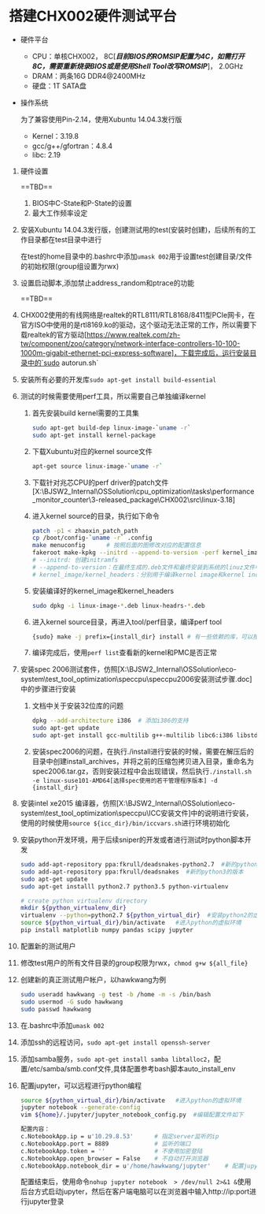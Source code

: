 # 搭建CHX002硬件测试平台

- 硬件平台

  - CPU：单核CHX002， 8C[***目前BIOS的ROMSIP配置为4C，如需打开8C，需要重新烧录BIOS或是使用Shell Tool改写ROMSIP***]， 2.0GHz
  - DRAM：两条16G DDR4@2400MHz
  - 硬盘：1T SATA盘

- 操作系统

  为了兼容使用Pin-2.14，使用Xubuntu 14.04.3发行版

  - Kernel：3.19.8
  - gcc/g++/gfortran：4.8.4
  - libc: 2.19

1. 硬件设置

   ==TBD==

   1. BIOS中C-State和P-State的设置
   2. 最大工作频率设定

2. 安装Xubuntu 14.04.3发行版，创建测试用的test(安装时创建)，后续所有的工作目录都在test目录中进行

   在test的home目录中的.bashrc中添加`umask 002`用于设置test创建目录/文件的初始权限(group组设置为rwx)

3. 设置启动脚本,添加禁止address_random和ptrace的功能

   ==TBD==

4. CHX002使用的有线网络是realtek的RTL8111/RTL8168/8411型PCIe网卡，在官方ISO中使用的是rtl8169.ko的驱动，这个驱动无法正常的工作，所以需要下载realtek的官方驱动[https://www.realtek.com/zh-tw/component/zoo/category/network-interface-controllers-10-100-1000m-gigabit-ethernet-pci-express-software]，下载完成后，运行安装目录中的`sudo autorun.sh`

5. 安装所有必要的开发库`sudo apt-get install build-essential`

6. 测试的时候需要使用perf工具，所以需要自己单独编译kernel

   1. 首先安装build kernel需要的工具集

      ```bash
      sudo apt-get build-dep linux-image-`uname -r`
      sudo apt-get install kernel-package
      ```

   2. 下载Xubuntu对应的kernel source文件

      ```bash
      apt-get source linux-image-`uname -r`
      ```

   3. 下载针对兆芯CPU的perf driver的patch文件[X:\BJSW2_Internal\OSSolution\cpu_optimization\tasks\performance_monitor_counter\3-released_package\CHX002\src\linux-3.18]

   4. 进入kernel source的目录，执行如下命令

      ```bash
      patch -p1 < zhaoxin_patch_path
      cp /boot/config-`uname -r` .config
      make menuconfig      # 按照后面的图修改对应的配置信息
      fakeroot make-kpkg --initrd --append-to-version -perf kernel_image kernel_headers
      # --initrd: 创建initramfs
      # --append-to-version：在最终生成的.deb文件和最终安装到系统的linuz文件中加入tag，用于和主线内核区分
      # kernel_image/kernel_headers：分别用于编译kernel image和kernel include(用于编译module driver使用)
      ```

   5. 安装编译好的kernel_image和kernel_headers

      ```bash
      sudo dpkg -i linux-image-*.deb linux-headrs-*.deb
      ```

   6. 进入kernel source目录，再进入tool/perf目录，编译perf tool

      ```bash
      {sudo} make -j prefix={install_dir} install # 有一些依赖的库，可以按照提示使用apt-get安装
      ```

   7. 编译完成后，使用`perf list`查看新的kernel和PMC是否正常

7. 安装spec 2006测试套件，仿照[X:\BJSW2_Internal\OSSolution\eco-system\test_tool_optimization\speccpu\speccpu2006安装测试步骤.doc]中的步骤进行安装

   1. 文档中关于安装32位库的问题

      ```bash
      dpkg --add-architecture i386  # 添加i386的支持
      sudo apt-get update
      sudo apt-get install gcc-multilib g++-multilib libc6:i386 libstdc++6:i386
      ```

   2. 安装spec2006的问题，在执行./install进行安装的时候，需要在解压后的目录中创建install_archives，并将之前的压缩包拷贝进入目录，重命名为spec2006.tar.gz，否则安装过程中会出现错误，然后执行`./install.sh -e linux-suse101-AMD64[选择spec使用的若干管理程序版本] -d {install_dir}`

8. 安装intel xe2015 编译器，仿照[X:\BJSW2_Internal\OSSolution\eco-system\test_tool_optimization\speccpu\ICC安装文件]中的说明进行安装，使用的时候使用`source ${icc_dir}/bin/iccvars.sh`进行环境初始化

9. 安装python开发环境，用于后续sniper的开发或者进行测试时python脚本开发

   ```bash
   sudo add-apt-repository ppa:fkrull/deadsnakes-python2.7	#新的python 2.7的版本
   sudo add-apt-repository ppa:fkrull/deadsnakes  #新的python3的版本
   sudo apt-get update
   sudo apt-get installl python2.7 python3.5 python-virtualenv
   
   # create python virtualenv directory
   mkdir ${python_virtualenv_dir}
   virtualenv --python=python2.7 ${python_virtual_dir}  #安装python2的虚拟环境，可以同样安装同样的python3，目前没有安装
   source ${python_virtual_dir}/bin/activate   #进入python的虚拟环境
   pip install matplotlib numpy pandas scipy jupyter
   ```

10. 配置新的测试用户

   1. 修改test用户的所有文件目录的group权限为rwx，`chmod g+w ${all_file}`

   2. 创建新的真正测试用户帐户，以hawkwang为例

      ```bash
      sudo useradd hawkwang -g test -b /home -m -s /bin/bash
      sudo usermod -G sudo hawkwang
      sudo passwd hawkwang
      ```

   3. 在.bashrc中添加`umask 002`

   4. 添加ssh的远程访问，`sudo apt-get install openssh-server`

   5. 添加samba服务，`sudo apt-get install samba libtalloc2`，配置/etc/samba/smb.conf文件,具体配置参考bash脚本auto_install_env

11. 配置jupyter，可以远程进行python编程

    ```bash
    source ${python_virtual_dir}/bin/activate   #进入python的虚拟环境
    jupyter notebook --generate-config
    vim ${home}/.jupyter/jupyter_notebook_config.py  #编辑配置文件如下
    
    配置内容：
    c.NotebookApp.ip = u'10.29.8.53'      # 指定server监听的ip
    c.NotebookApp.port = 8889             # 监听的端口
    c.NotebookApp.token = ''              # 不使用加密登陆
    c.NotebookApp.open_browser = False    # 不自动打开浏览器
    c.NotebookApp.notebook_dir = u'/home/hawkwang/jupyter'    # 配置jupyter根目录
    ```

    配置结束后，使用命令`nohup jupyter notebook  > /dev/null 2>&1 &`使用后台方式启动jupyter，然后在客户端电脑可以在浏览器中输入http://ip:port进行jupyter登录

